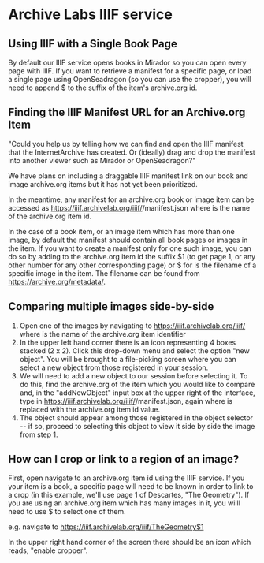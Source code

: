 # Archive Labs IIIF service

## Using IIIF with a Single Book Page

By default our IIIF service opens books in Mirador so you can open every page with IIIF. If you want to retrieve a manifest for a specific page, or load a single page using OpenSeadragon (so you can use the cropper), you will need to append $<page> to the suffix of the item's archive.org id.
## Finding the IIIF Manifest URL for an Archive.org Item

"Could you help us by telling how we can find and open the IIIF manifest that the InternetArchive has created. Or (ideally) drag and drop the manifest into another viewer such as Mirador or OpenSeadragon?"

We have plans on including a draggable IIIF manifest link on our book and image archive.org items but it has not yet been prioritized.

In the meantime, any manifest for an archive.org book or image item can be accessed as https://iiif.archivelab.org/iiif/<itemid>/manifest.json where <itemid> is the name of the archive.org item id.

In the case of a book item, or an image item which has more than one image, by default the manifest should contain all book pages or images in the item. If you want to create a manifest only for one such image, you can do so by adding to the archive.org item id the suffix $1 (to get page 1, or any other number for any other corresponding page) or $<filename> for <filename> is the filename of a specific image in the item. The filename can be found from https://archive.org/metadata/<itemid>.

## Comparing multiple images side-by-side

1. Open one of the images by navigating to https://iiif.archivelab.org/iiif/<itemid> where <itemid> is the name of the archive.org item identifier
2. In the upper left hand corner there is an icon representing 4 boxes stacked (2 x 2). Click this drop-down menu and select the option "new object". You will be brought to a file-picking screen where you can select a new object from those registered in your session.
3. We will need to add a new object to our session before selecting it. To do this, find the archive.org <itemid> of the item which you would like to compare and, in the "addNewObject" input box at the upper right of the interface, type in https://iiif.archivelab.org/iiif/<itemid>/manifest.json, again where <itemid> is replaced with the archive.org item id value.
4. The object should appear among those registered in the object selector -- if so, proceed to selecting this object to view it side by side the image from step 1.

## How can I crop or link to a region of an image?

First, open navigate to an archive.org item id using the IIIF service. If you your item is a book, a specific page will need to be known in order to link to a crop (in this example, we'll use page 1 of Descartes, "The Geometry"). If you are using an archive.org item which has many images in it, you willl need to use $<filename> to select one of them.

e.g. navigate to https://iiif.archivelab.org/iiif/TheGeometry$1

In the upper right hand corner of the screen there should be an icon which reads, "enable cropper".
